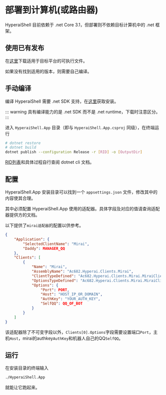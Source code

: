 # 部署到计算机(或路由器)

HyperaiShell 目前依赖于 .net Core 3.1，但部署则不依赖目标计算机中的 .net 框架。

## 使用已有发布

在[这里](https://github.com/theGravityLab/HyperaiShell/releases)下载适用于目标平台的可执行文件。

如果没有找到适用的版本，则需要自己编译。

## 手动编译

编译 HyperaiShell 需要 .net SDK 支持，在[这里](https://dotnet.microsoft.com)获取安装。

::: warning
具有编译能力的是 .net SDK 而不是 .net runtime，下载时注意区分。
:::

进入 `HyperaiShell.App` 目录（即与 `HyperaiShell.App.csproj` 同级），在终端运行
```sh
# dotnet restore
# dotnet build
dotnet publish --configuration Release -r [RID] -o [OutputDir]
```
[RID列表](https://docs.microsoft.com/en-us/dotnet/core/rid-catalog)和具体过程自行查阅 dotnet cli 文档。

## 配置

HyperaiShell.App 安装目录可以找到一个 `appsettings.json` 文件，修改其中的内容使其合理。

其中必须配置 HyperaiShell.App 使用的适配器。具体字段及对应的值请查询适配器提供方的文档。

以下提供了`mirai适配器`的配置以供参考。

```json
{
	"Application": {
		"SelectedClientName": "Mirai",
		"Daddy": MANAGER_QQ
	},
	"Clients": [
		{
			"Name": "Mirai",
			"AssemblyName": "Ac682.Hyperai.Clients.Mirai",
			"ClientTypeDefined": "Ac682.Hyperai.Clients.Mirai.MiraiClient",
			"OptionsTypeDefined": "Ac682.Hyperai.Clients.Mirai.MiraiClientOptions",
			"Options": {
				"Port": PORT,
				"Host": "HOST_IP_OR_DOMAIN",
				"AuthKey": "YOUR_AUTH_KEY",
				"SelfQQ": QQ_OF_BOT
			}
		}
	]
}
```

该适配器除了不可变字段以外，`Clients[0].Options`字段需要设置端口`Port`，主机`Host`，mirai的authkey`AuthKey`和机器人自己的QQ`SelfQQ`。

## 运行

在安装目录的终端输入
```sh
./HyperaiShell.App
```
就能让它跑起来。